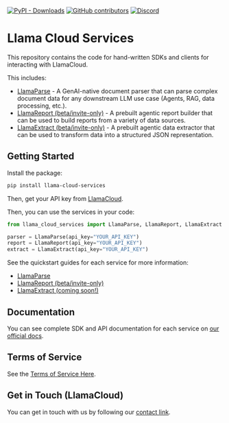 [![PyPI - Downloads](https://img.shields.io/pypi/dm/llama-cloud-services)](https://pypi.org/project/llama-cloud-services/)
[![GitHub contributors](https://img.shields.io/github/contributors/run-llama/llama_cloud_services)](https://github.com/run-llama/llama_cloud_services/graphs/contributors)
[![Discord](https://img.shields.io/discord/1059199217496772688)](https://discord.gg/dGcwcsnxhU)

# Llama Cloud Services

This repository contains the code for hand-written SDKs and clients for interacting with LlamaCloud.

This includes:

- [LlamaParse](./parse.md) - A GenAI-native document parser that can parse complex document data for any downstream LLM use case (Agents, RAG, data processing, etc.).
- [LlamaReport (beta/invite-only)](./report.md) - A prebuilt agentic report builder that can be used to build reports from a variety of data sources.
- [LlamaExtract (beta/invite-only)](./llama_cloud_services/extract/README.md) - A prebuilt agentic data extractor that can be used to transform data into a structured JSON representation.

## Getting Started

Install the package:

```bash
pip install llama-cloud-services
```

Then, get your API key from [LlamaCloud](https://cloud.llamaindex.ai/).

Then, you can use the services in your code:

```python
from llama_cloud_services import LlamaParse, LlamaReport, LlamaExtract

parser = LlamaParse(api_key="YOUR_API_KEY")
report = LlamaReport(api_key="YOUR_API_KEY")
extract = LlamaExtract(api_key="YOUR_API_KEY")
```

See the quickstart guides for each service for more information:

- [LlamaParse](./parse.md)
- [LlamaReport (beta/invite-only)](./report.md)
- [LlamaExtract (coming soon!)]()

## Documentation

You can see complete SDK and API documentation for each service on [our official docs](https://docs.cloud.llamaindex.ai/).

## Terms of Service

See the [Terms of Service Here](./TOS.pdf).

## Get in Touch (LlamaCloud)

You can get in touch with us by following our [contact link](https://www.llamaindex.ai/contact).
